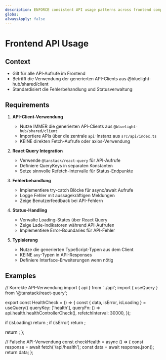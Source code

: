 ```yaml
---
description: ENFORCE consistent API usage patterns across frontend components
globs: 
alwaysApply: false
---
```


# Frontend API Usage

## Context
- Gilt für alle API-Aufrufe im Frontend
- Betrifft die Verwendung der generierten API-Clients aus @bluelight-hub/shared/client
- Standardisiert die Fehlerbehandlung und Statusverwaltung

## Requirements

1. **API-Client-Verwendung**
   - Nutze IMMER die generierten API-Clients aus `@bluelight-hub/shared/client`
   - Importiere APIs über die zentrale `api`-Instanz aus `src/api/index.ts`
   - KEINE direkten Fetch-Aufrufe oder axios-Verwendung

2. **React Query Integration**
   - Verwende `@tanstack/react-query` für API-Aufrufe
   - Definiere QueryKeys in separaten Konstanten
   - Setze sinnvolle Refetch-Intervalle für Status-Endpunkte

3. **Fehlerbehandlung**
   - Implementiere try-catch Blöcke für async/await Aufrufe
   - Logge Fehler mit aussagekräftigen Meldungen
   - Zeige Benutzerfeedback bei API-Fehlern

4. **Status-Handling**
   - Verwalte Loading-States über React Query
   - Zeige Lade-Indikatoren während API-Aufrufen
   - Implementiere Error-Boundaries für API-Fehler

5. **Typisierung**
   - Nutze die generierten TypeScript-Typen aus dem Client
   - KEINE `any`-Typen in API-Responses
   - Definiere Interface-Erweiterungen wenn nötig

## Examples

<example>
// Korrekte API-Verwendung
import { api } from '../api';
import { useQuery } from '@tanstack/react-query';

export const HealthCheck = () => {
  const { data, isError, isLoading } = useQuery({
    queryKey: ['health'],
    queryFn: () => api.health.healthControllerCheck(),
    refetchInterval: 30000,
  });

  if (isLoading) return <LoadingSpinner />;
  if (isError) return <ErrorMessage />;

  return <StatusDisplay status={data.status} />;
};
</example>

<example type="invalid">
// Falsche API-Verwendung
const checkHealth = async () => {
  const response = await fetch('/api/health');
  const data = await response.json();
  return data;
};
</example> 